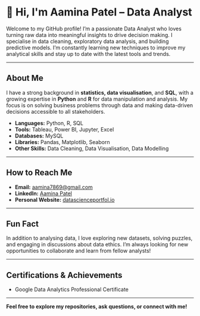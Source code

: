 # 👋 Hi, I'm Aamina Patel – Data Analyst

Welcome to my GitHub profile! I’m a passionate Data Analyst who loves turning raw data into meaningful insights to drive decision making. I specialise in data cleaning, exploratory data analysis, and building predictive models. I’m constantly learning new techniques to improve my analytical skills and stay up to date with the latest tools and trends.

---

## About Me
I have a strong background in **statistics, data visualisation**, and **SQL**, with a growing expertise in **Python** and **R** for data manipulation and analysis. My focus is on solving business problems through data and making data-driven decisions accessible to all stakeholders.

- **Languages:** Python, R, SQL
- **Tools:** Tableau, Power BI, Jupyter, Excel
- **Databases:** MySQL
- **Libraries:** Pandas, Matplotlib, Seaborn
- **Other Skills:** Data Cleaning, Data Visualisation, Data Modelling

---

## How to Reach Me

- **Email:** [aamina7869@gmail.com](mailto:aamina7869@gmail.com)
- **LinkedIn:** [Aamina Patel](https://linkedin.com/in/aamina-patel)
- **Personal Website:** [datascienceportfol.io](https://www.datascienceportfol.io/aaminapatel)

---

## Fun Fact
In addition to analysing data, I love exploring new datasets, solving puzzles, and engaging in discussions about data ethics. I’m always looking for new opportunities to collaborate and learn from fellow analysts!

---

## Certifications & Achievements
- Google Data Analytics Professional Certificate

---

**Feel free to explore my repositories, ask questions, or connect with me!**
